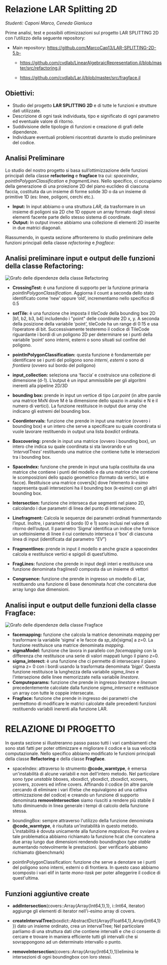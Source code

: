 # Relazione LAR Splitting 2D

_Studenti: Caponi Marco, Ceneda Gianluca_

Prime analisi, test e possibili ottimizzazioni sul progetto LAR SPLITTING 2D con l’utilizzo della seguente repository:

* Main repository: https://github.com/MarcoCap13/LAR-SPLITTING-2D-5.b-

    * https://github.com/cvdlab/LinearAlgebraicRepresentation.jl/blob/master/src/refactoring.jl

    * https://github.com/cvdlab/Lar.jl/blob/master/src/fragface.jl 


## Obiettivi:

* Studio del progetto **LAR SPLITTING 2D** e di tutte le funzioni e strutture dati utilizzate.
* Descrizione di ogni task individuata, tipo e significato di ogni parametro ed eventuale valore di ritorno.
* Suddivisione delle tipologie di funzioni e creazione di grafi delle dipendenze.
* Individuare eventuali problemi riscontrati durante lo studio preliminare del codice.

## Analisi Preliminare

Lo studio del nostro progetto si basa sull’ottimizzazione delle funzioni principali della classe **refactoring** e **fragface** tra cui: _spaceindex_, _pointInPolygonClassification_ e _fragmentLines_.
Nello specifico, ci occupiamo della generazione di una proiezione 2D del piano euclideo di ciascuna faccia, costituita da un insieme di forme solide 3D o da un insieme di primitive 1D (es: linee, poligoni, cerchi etc.).
* **Input:** In input abbiamo o una struttura _LAR_, da trasformare in un insieme di poligoni sia 2D che 1D oppure un array formato dagli stessi elementi facente parte dello stesso sistema di coordinate.
* **Output:** In output invece abbiamo una collezione di elementi 2D inserite in due matrici diagonali.
  
Riassumendo, in questa sezione affronteremo lo studio preliminare delle funzioni principali della classe _refactoring_ e _fragface_:

## Analisi preliminare input e output delle funzioni della classe **Refactoring**:

![Grafo delle dipendenze della classe Refactoring](https://github.com/MarcoCap13/LAR-SPLITTING-2D-5.b-/blob/main/docs/plots/grafoRefactoring.png?raw=true)

* **CrossingTest:** è una funzione di supporto per la funzione primaria _pointInPolygonClassification_. Aggiorna il count a seconda dello stato identificato come ‘new’ oppure ‘old’, incrementiamo nello specifico di 0.5

* **setTile:** è una funzione che imposta il _tileCode_ della bounding box 2D [b1, b2, b3, b4] includendo i "point" delle coordinate 2D x, y. A seconda della posizione della variabile ‘point’, tileCode ha un range di 0:15 e usa l’operatore di bit. Successivamente testeremo il codice di TileCode riguardante i bordi di un poligono 2D per determinare se i punti della variabile ‘point’ sono interni, esterni o sono situati sul confine del poligono.
* **pointInPolygonClassification:** questa funzione è fondamentale per identificare se i punti del poligono sono _interni_, _esterni_ o sono di _frontiera_ (ovvero sul bordo del poligono)
* **input_collection:** seleziona una ‘faccia’ e costruisce una collezione di dimensione (d-1). L’output è un input ammissibile per gli algoritmi inerenti alla pipeline 2D/3D
* **bounding box:** prende in input un vertice di tipo _Lar.point_ (in altre parole una matrice MxN dove M è la dimensione dello spazio in analisi e N è il numero di vertici). La funzione restituisce in output due array che indicano gli estremi del bounding box.
* **Coordintervals:** funzione che prende in input una matrice (ovvero i bounding box) e un intero che serve a specificare su quale coordinata si vuole lavorare restituendo in output una lista _boxdict_ ordinata. 
* **Boxcovering:** prende in input una matrice (ovvero i bounding box), un intero che indica su quale coordinata si sta lavorando e un ‘_intervalTrees_’ restituendo una matrice che contiene tutte le intersezioni tra i bounding box.
* **SpaceIndex:** funzione che prende in input una tupla costituita da una matrice che contiene i punti del modello e da una matrice che contiene le scomposizioni dello spazio geometrico (formato da vertici, lati e facce). Restituisce una matrice covers[k] dove l’elemento _k-esimo_ rappresenta quali intersezioni ha il bounding box (k-esimo) con gli altri bounding box.
* **Intersection:** funzione che interseca due segmenti nel piano 2D, calcolando i due parametri di linea del punto di intersezione.
* **Linefragment:** Calcola le sequenze dei parametri ordinati frammentando l’input. Inoltre, i parametri di bordo (0 e 1) sono inclusi nel valore di ritorno dell’output. Il parametro ‘Sigma’ identifica un indice che fornisce un sottoinsieme di linee il cui contenuto interseca il ‘box’ di ciascuna linea di input (identificata dal parametro “_EV_”)
* **Fragmentlines:** prende in input il modello e anche grazie a spaceindex calcola e restituisce vertici e spigoli di quest’ultimo.
* **FragLines:** funzione che prende in input degli interi e restituisce una funzione denominata fraglines0 composta da un insieme di vettori

* **Congruence:** funzione che prende in ingresso un modello di Lar, restituendo una funzione di base denominata _hcat_ che concatena due array lungo due dimensioni.


## Analisi input e output delle funzioni della classe **Fragface:**

![Grafo delle dipendenze della classe Fragface](https://github.com/MarcoCap13/LAR-SPLITTING-2D-5.b-/blob/main/docs/plots/grafoFragface.png?raw=true)

* **facemapping:** funzione che calcola la matrice denominata _mapping_ per trasformare la variabile ‘sigma’ e le facce da _sp_idx_[sigma] a z=0. La funzione restituisce una matrice denominata _mapping_.
* **sigmaModel:** funzione che lavora in parallelo con _facemapping_ con la differenza che restituisce una serie di valori mappati lungo il piano z=0.
* **sigma_interect:** è una funzione che ci permette di intersecare il piano sigma z= 0 con i bordi usando la trasformata denominata ‘_bigpi_’. Questa funzione restituisce la lunghezza della variabile _sigma_lines_ e l’intersezione delle linee memorizzate nella variabile _linestore_.
* **Computeparams:** funzione che prende in ingresso _linestore_ e _linenum_ precedentemente calcolate dalla funzione _sigma_intersect_ e restituisce un array con tutte le coppie intersecate.
* **Fragface:** funzione che prende in ingresso dei parametri che permettono di modificare le matrici calcolate dalle precedenti funzioni restituendo variabili inerenti alla funzione LAR.

# RELAZIONE DI PROGETTO

In questa sezione si illustreranno passo passo tutti i vari cambiamenti che sono stati fatti per poter ottimizzare e migliorare il codice e la sua velocità computazionale.
Nello specifico abbiamo modificato le funzioni principali della classe **Refactoring** e della classe **Fragface**.

* spaceIndex: attraverso lo strumento **@code_warntype**, è emersa un'instabilità di alcune variabili e non dell'intero metodo. Nel particolare sono _type unstable_ bboxes, xboxdict, yboxdict, zboxdict, xcovers, ycovers, zcovers ed infine covers.
 Affinando il codice (in altre parole cercando di eliminare i vari if/else che equivalgono ad una cattiva ottimizzazione del codice) e creando un funzione di supporto denominata **removeIntersection** siamo riusciti a rendere più stabile il tutto diminuendo in linea generale i tempi di calcolo della funzione stessa.
 
 * boundingBox: sempre attraverso l'utilizzo della funzione denominata **@code_warntype**, è risultata un'instabilità in questo metodo. L'instabilità è dovuta unicamente alla funzione _mapslices_.
 Per ovviare a tale problematica abbiamo richiamato la funzione hcat che concatena due array lungo due dimensioni rendendo boundingbox _type stable_ aumentando notevolmente le prestazioni. (per verificarlo abbiamo richiamato @benchmark)

 * pointInPolygonClassification: funzione che serve a denotare se i punti del poligono sono interni, esterni o di frontiera. In questo caso abbiamo scomposto i vari elif in tante _mono-task_ per poter alleggerire il codice di quest'ultima.

 ## Funzioni aggiuntive create
 * **addIntersection**(covers::Array{Array{Int64,1},1}, i::Int64, iterator) aggiunge gli elementi di iterator nell'i-esimo array di covers.

 * **createIntervalTree**(boxdict::AbstractDict{Array{Float64,1},Array{Int64,1}}) dato un insieme ordinato, crea un intervalTree; Nel particolare parliamo di una struttura dati che contiene intervalli e che ci consente di cercare e trovare in maniera efficiente tutti gli intervalli che si sovrappongono ad un determinato intervallo o punto.

 * **removeIntersection**(covers::Array{Array{Int64,1},1})elimina le intersezioni di ogni boundingbox con loro stessi.